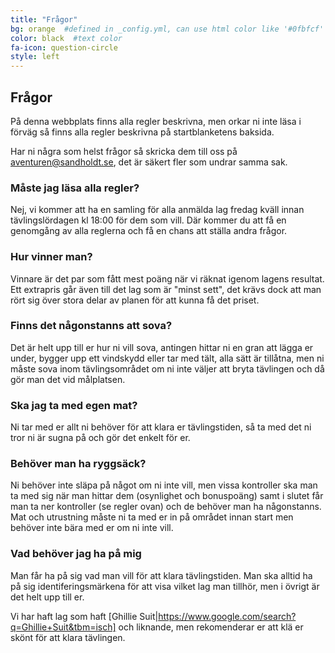 ```yaml
---
title: "Frågor"
bg: orange  #defined in _config.yml, can use html color like '#0fbfcf'
color: black  #text color
fa-icon: question-circle
style: left
---
```


## Frågor

På denna webbplats finns alla regler beskrivna, men orkar ni inte läsa i förväg 
så finns alla regler beskrivna på startblanketens baksida.


Har ni några som helst frågor så skricka dem till oss på
<a href="mailto:aventuren@sandholdt.se?subject=Frågor+inför+äventuren">aventuren@sandholdt.se</a>, 
det är säkert fler som undrar samma sak. 

### Måste jag läsa alla regler?

Nej, vi kommer att ha en samling för alla anmälda lag fredag kväll innan tävlingslördagen kl 18:00 för dem som vill.
Där kommer du att få en genomgång av alla reglerna och få en chans att ställa andra frågor.

### Hur vinner man?

Vinnare är det par som fått mest poäng när vi räknat igenom lagens resultat.
Ett extrapris går även till det lag som är "minst sett", det krävs dock att man 
rört sig över stora delar av planen för att kunna få det priset.

### Finns det någonstanns att sova?

Det är helt upp till er hur ni vill sova, antingen hittar ni en gran att lägga er under, bygger upp
ett vindskydd eller tar med tält, alla sätt är tillåtna, men ni måste sova inom tävlingsområdet om ni inte väljer
att bryta tävlingen och då gör man det vid målplatsen. 

### Ska jag ta med egen mat?

Ni tar med er allt ni behöver för att klara er tävlingstiden, så ta med det ni tror ni är sugna på och gör det enkelt för er.

### Behöver man ha ryggsäck?

Ni behöver inte släpa på något om ni inte vill, men vissa kontroller ska man ta med sig när man hittar dem 
(osynlighet och bonuspoäng) samt i slutet får man ta ner kontroller (se regler ovan) och de behöver man ha någonstanns.
Mat och utrustning måste ni ta med er in på området innan start men behöver inte bära med er om ni inte vill.

### Vad behöver jag ha på mig

Man får ha på sig vad man vill för att klara tävlingstiden. Man ska alltid ha på sig identiferingsmärkena för att visa vilket lag man tillhör, men i övrigt är det helt upp till er.

Vi har haft lag som haft [Ghillie Suit|https://www.google.com/search?q=Ghillie+Suit&tbm=isch] och liknande, men rekomenderar er att klä er skönt för att klara tävlingen.
